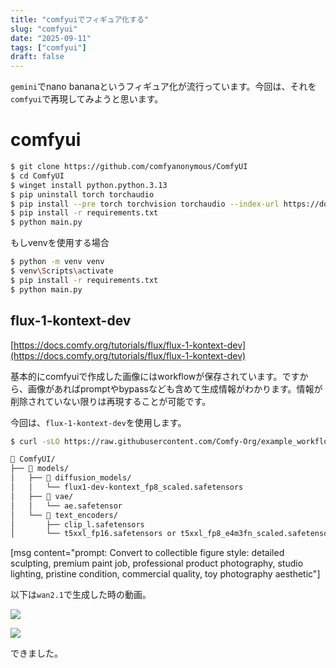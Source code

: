 ```yaml
---
title: "comfyuiでフィギュア化する"
slug: "comfyui"
date: "2025-09-11"
tags: ["comfyui"]
draft: false
---
```


`gemini`でnano bananaというフィギュア化が流行っています。今回は、それを`comfyui`で再現してみようと思います。

# comfyui

```sh
$ git clone https://github.com/comfyanonymous/ComfyUI
$ cd ComfyUI
$ winget install python.python.3.13
$ pip uninstall torch torchaudio
$ pip install --pre torch torchvision torchaudio --index-url https://download.pytorch.org/whl/nightly/cu129
$ pip install -r requirements.txt
$ python main.py
```

もしvenvを使用する場合

```sh
$ python -m venv venv
$ venv\Scripts\activate
$ pip install -r requirements.txt
$ python main.py
```

## flux-1-kontext-dev

[https://docs.comfy.org/tutorials/flux/flux-1-kontext-dev](https://docs.comfy.org/tutorials/flux/flux-1-kontext-dev)

基本的にcomfyuiで作成した画像にはworkflowが保存されています。ですから、画像があればpromptやbypassなども含めて生成情報がわかります。情報が削除されていない限りは再現することが可能です。

今回は、`flux-1-kontext-dev`を使用します。

```sh
$ curl -sLO https://raw.githubusercontent.com/Comfy-Org/example_workflows/main/flux/kontext/dev/flux_1_kontext_dev_basic.png 
```

```sh
📂 ComfyUI/
├── 📂 models/
│   ├── 📂 diffusion_models/
│   │   └── flux1-dev-kontext_fp8_scaled.safetensors
│   ├── 📂 vae/
│   │   └── ae.safetensor
│   └── 📂 text_encoders/
│       ├── clip_l.safetensors
│       └── t5xxl_fp16.safetensors or t5xxl_fp8_e4m3fn_scaled.safetensors
```

[msg content="prompt: Convert to collectible figure style: detailed sculpting, premium paint job, professional product photography, studio lighting, pristine condition, commercial quality, toy photography aesthetic"]

以下は`wan2.1`で生成した時の動画。

![](/img/comfyui_wan21_0001.webp)

![](/img/comfyui_flex1_nano_banana_0001.png)

できました。
